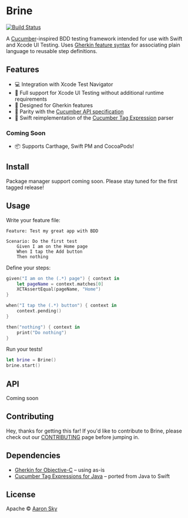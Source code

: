 # Brine

[![Build Status](https://travis-ci.org/aaronsky/brine.svg?branch=master)](https://travis-ci.org/aaronsky/brine)

A [Cucumber](https://docs.cucumber.io/)-inspired BDD testing framework intended for use with Swift and Xcode UI Testing. Uses [Gherkin feature syntax](https://docs.cucumber.io/gherkin/reference/) for associating plain language to reusable step definitions.

## Features

* :computer: Integration with Xcode Test Navigator
* :iphone: Full support for Xcode UI Testing without additional runtime requirements
* :dango: Designed for Gherkin features
* :eggplant: Parity with the [Cucumber API specification](https://docs.cucumber.io/cucumber/api/)
* :bookmark: Swift reimplementation of the [Cucumber Tag Expression](https://github.com/cucumber/cucumber/tree/master/tag-expressions) parser

### Coming Soon

* :package: Supports Carthage, Swift PM and CocoaPods!

## Install

Package manager support coming soon. Please stay tuned for the first tagged release!

## Usage

Write your feature file:

```gherkin
Feature: Test my great app with BDD

Scenario: Do the first test
    Given I am on the Home page
    When I tap the Add button
    Then nothing
```

Define your steps:

```swift
given("I am on the (.*) page") { context in
    let pageName = context.matches[0]
    XCTAssertEqual(pageName, "Home")
}

when("I tap the (.*) button") { context in
    context.pending()
}

then("nothing") { context in
    print("Do nothing")
}
```

Run your tests!

```swift
let brine = Brine()
brine.start()
```

## API

Coming soon

## Contributing

Hey, thanks for getting this far! If you'd like to contribute to Brine, please check out our [CONTRIBUTING](CONTRIBUTING.md) page before jumping in.

## Dependencies

* [Gherkin for Objective-C](https://github.com/cucumber/gherkin-objective-c) – using as-is
* [Cucumber Tag Expressions for Java](https://github.com/cucumber/cucumber/tree/master/tag-expressions/java) – ported from Java to Swift

## License

Apache © [Aaron Sky](https://skyaaron.com)
